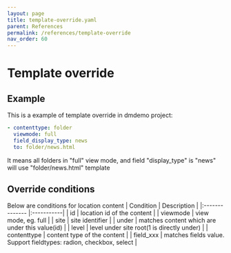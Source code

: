 ```yaml
---
layout: page
title: template-override.yaml
parent: References
permalink: /references/template-override
nav_order: 60
---
```


# Template override

## Example
This is a example of template override in dmdemo project:
```yaml
- contenttype: folder
  viewmode: full
  field_display_type: news
  to: folder/news.html
```
It means all folders in "full" view mode, and field "display_type" is "news" will use "folder/news.html" template

## Override conditions
Below are conditions for location content
| Condition      | Description |
|:-------------- |:-----------|
| id      | location id of the content       |
| viewmode      | view mode, eg. full       |
| site   | site identifier        |
| under   | matches content which are under this value(id)        |
| level  | level under site root(1 is directly under) |
| contenttype | content type of the content |
| field_xxx   | matches fields value. Support fieldtypes: radion, checkbox, select       |

